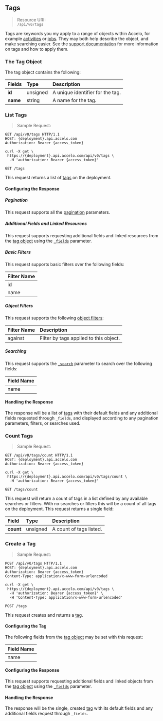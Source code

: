 ## Tags
> Resource URI:  
`/api/v0/tags`

Tags are keywords you my apply to a range of objects within Accelo, for example [activities](#activities) or [jobs](#jobs). They may both help describe the object, and make searching easier. See the [support documentation](https://help.accelo.com/guides/user/messages-and-tasks/messages-notes-and-emails/set-up-and-customize/tags/) for more information on tags and how to apply them.

### The Tag Object
The tag object contains the following:

| Fields | Type | Description |
|:-|:-|:-|
| **id** | unsigned | A unique identifier for the tag. |
| **name** | string | A name for the tag. |







### List Tags
> Sample Request:  

```http
GET /api/v0/tags HTTP/1.1
HOST: {deployment}.api.accelo.com
Authorization: Bearer {access_token}
```

```shell
curl -X get \
 https://{deployment}.api.accelo.com/api/v0/tags \
  -H 'authorization: Bearer {access_token}'
```

`GET /tags`

This request returns a list of [tags](#the-tag-object) on the deployment.

#### Configuring the Response

##### Pagination
This request supports all the [pagination](#configuring-the-response-pagination) parameters.

##### Additional Fields and Linked Resources
This request supports requesting additional fields and linked resources from the [tag object](#the-tag-object) using the [`_fields`](#configuring-the-response-fields) parameter.

##### Basic Filters
This request supports basic filters over the following fields:

| Filter Name |
|:-|
| id |
| name |

##### Object Filters
This request supports the following [object filters](#filters-object-filters):

| Filter Name | Description |
|:-|:-|
| against | Filter by tags applied to this object. |

##### Searching
This request supports the [`_search`](#configuring-the-response-searching) parameter to search over the following fields:

| Field Name |
|:-|
| name |

#### Handling the Response
The response will be a list of [tags](#the-tag-object) with their default fields and any additional fields requested through `_fields`, and displayed according to any pagination parameters, filters, or searches used.







### Count Tags
> Sample Request:  

```http
GET /api/v0/tags/count HTTP/1.1
HOST: {deployment}.api.accelo.com
Authorization: Bearer {access_token}
```

```shell
curl -X get \
 https://{deployment}.api.accelo.com/api/v0/tags/count \
  -H 'authorization: Bearer {access_token}'
```

`GET /tags/count`

This request will return a count of tags in a list defined by any available searches or filters. With no searches or filters this will be a count of all tags on the deployment. This request returns a single field:

| Field | Type | Description |
|:-|:-|:-|
| **count** | unsigned | A count of tags listed. |







### Create a Tag
> Sample Request:  

```http
POST /api/v0/tags HTTP/1.1
HOST: {deployment}.api.accelo.com
Authorization: Bearer {access_token}
Content-Type: application/x-www-form-urlencoded
```

```shell
curl -X get \
 https://{deployment}.api.accelo.com/api/v0/tags \
  -H 'authorization: Bearer {access_token}' \
  -H 'Content-Type: application/x-www-form-urlencoded'
```

`POST /tags`

This request creates and returns a [tag](#the-tag-object).

#### Configuring the Tag
The following fields from the [tag object](#the-tag-object) may be set with this request:

| Field Name |
|:-|
| name |

#### Configuring the Response
This request supports requesting additional fields and linked objects from the [tag object](#the-tag-object) using the [`_fields`](#configuring-the-response-fields) parameter.

#### Handling the Response
The response will be the single, created [tag](#the-tag-object) with its default fields and any additional fields request through `_fields`.
